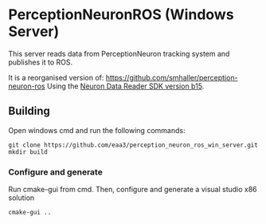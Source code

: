 # PerceptionNeuronROS (Windows Server)

This server reads data from PerceptionNeuron tracking system and publishes it to ROS.

It is a reorganised version of: https://github.com/smhaller/perception-neuron-ros
Using the [Neuron Data Reader SDK version b15](https://neuronmocap.com/software/neuron-data-reader-sdk).

## Building

Open windows cmd and run the following commands:

```
git clone https://github.com/eaa3/perception_neuron_ros_win_server.git
mkdir build
```

### Configure and generate

Run cmake-gui from cmd. Then, configure and generate a visual studio x86 solution

```
cmake-gui ..
```






